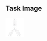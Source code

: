 ## Task Image

<img src="https://github.com/Chy-Zaber-Bin-Zahid/Doplac-CRM-Task/blob/main/public/done.jpg" alt="Task Preview" width="60" height="60"/>
 
